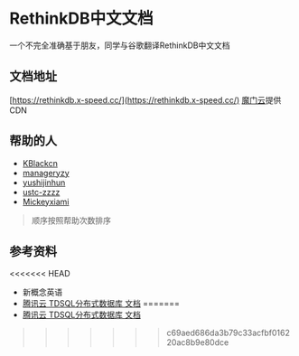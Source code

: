 # RethinkDB中文文档
一个不完全准确基于朋友，同学与谷歌翻译RethinkDB中文文档

## 文档地址 ##
[https://rethinkdb.x-speed.cc/](https://rethinkdb.x-speed.cc/) [魔门云](https://www.cachemoment.com/)提供CDN

## 帮助的人 ##
* [KBlackcn](https://github.com/zhouyiran2)
* [manageryzy](https://github.com/manageryzy)
* [yushijinhun](https://github.com/yushijinhun)
* [ustc-zzzz](https://github.com/ustc-zzzz)
* [Mickeyxiami](https://github.com/Mickeyxiami)

> 顺序按照帮助次数排序

## 参考资料
<<<<<<< HEAD
* 新概念英语
* [腾讯云 TDSQL分布式数据库 文档](https://www.qcloud.com/document/product/237/1057)
=======
* [腾讯云 TDSQL分布式数据库 文档](https://www.qcloud.com/document/product/237/1057)
>>>>>>> c69aed686da3b79c33acfbf016220ac8b9e80dce
